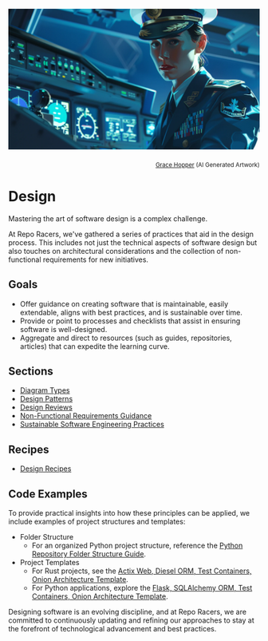 ![Grace Hopper](../../assets/images/heroes/grace_hopper.webp)
<p align="right"><sub><a href="https://en.wikipedia.org/wiki/Grace_Hopper" target="_blank">Grace Hopper</a> (AI Generated Artwork)</sub></p>

# Design

Mastering the art of software design is a complex challenge.

At Repo Racers, we've gathered a series of practices that aid in the design process. This includes not just the technical aspects of software design but also touches on architectural considerations and the collection of non-functional requirements for new initiatives.

## Goals

- Offer guidance on creating software that is maintainable, easily extendable, aligns with best practices, and is sustainable over time.
- Provide or point to processes and checklists that assist in ensuring software is well-designed.
- Aggregate and direct to resources (such as guides, repositories, articles) that can expedite the learning curve.

## Sections

- [Diagram Types](diagram_types/diagram_types.md)
- [Design Patterns](design_patterns/design_patterns.md)
- [Design Reviews](design_reviews/design_reviews.md)
- [Non-Functional Requirements Guidance](design_patterns/non_functional_requirements_capture_guide.md)
- [Sustainable Software Engineering Practices](sustainability/sustainability.md)

## Recipes

- [Design Recipes](design_reviews/recipes/recipes.md)

## Code Examples

To provide practical insights into how these principles can be applied, we include examples of project structures and templates:

- Folder Structure
  - For an organized Python project structure, reference the [Python Repository Folder Structure Guide](https://github.com/microsoft/cookiecutter_template_for_python).
- Project Templates
  - For Rust projects, see the [Actix Web, Diesel ORM, Test Containers, Onion Architecture Template](https://github.com/microsoft/cookiecutter-rust-actix-clean-architecture).
  - For Python applications, explore the [Flask, SQLAlchemy ORM, Test Containers, Onion Architecture Template](https://github.com/microsoft/cookiecutter-python-flask-clean-architecture).

Designing software is an evolving discipline, and at Repo Racers, we are committed to continuously updating and refining our approaches to stay at the forefront of technological advancement and best practices.
